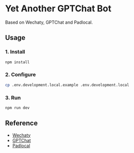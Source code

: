 # Yet Another GPTChat Bot

Based on Wechaty, GPTChat and Padlocal.

## Usage

### 1. Install

```bash
npm install
```

### 2. Configure

```bash
cp .env.development.local.example .env.development.local
```

### 3. Run

```bash
npm run dev
```

## Reference

- [Wechaty](https://wechaty.js.org/)
- [GPTChat](https://chat.openai.com/chat)
- [Padlocal](http://pad-local.com/#/)
